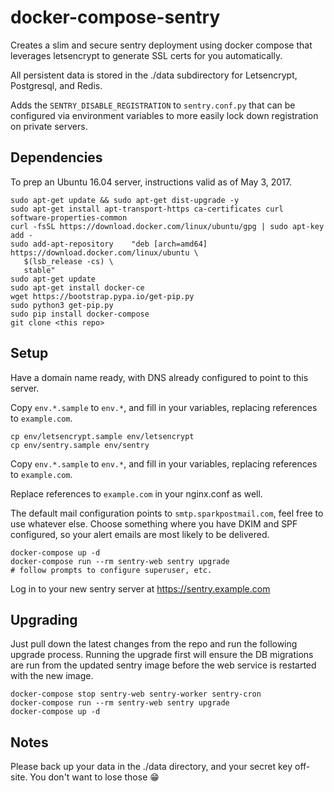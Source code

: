 # docker-compose-sentry

Creates a slim and secure sentry deployment using docker compose that leverages letsencrypt to generate SSL certs for you automatically.

All persistent data is stored in the ./data subdirectory for Letsencrypt, Postgresql, and Redis.

Adds the `SENTRY_DISABLE_REGISTRATION` to `sentry.conf.py` that can be configured via environment variables to more easily lock down registration on private servers.


## Dependencies

To prep an Ubuntu 16.04 server, instructions valid as of May 3, 2017.

```shell
sudo apt-get update && sudo apt-get dist-upgrade -y
sudo apt-get install apt-transport-https ca-certificates curl software-properties-common
curl -fsSL https://download.docker.com/linux/ubuntu/gpg | sudo apt-key add -
sudo add-apt-repository    "deb [arch=amd64] https://download.docker.com/linux/ubuntu \
   $(lsb_release -cs) \
   stable"
sudo apt-get update
sudo apt-get install docker-ce
wget https://bootstrap.pypa.io/get-pip.py
sudo python3 get-pip.py
sudo pip install docker-compose
git clone <this repo>
```

## Setup

Have a domain name ready, with DNS already configured to point to this server.

Copy `env.*.sample` to `env.*`, and fill in your variables, replacing references to `example.com`.

```shell
cp env/letsencrypt.sample env/letsencrypt
cp env/sentry.sample env/sentry
```

Copy `env.*.sample` to `env.*`, and fill in your variables, replacing references to `example.com`.

Replace references to `example.com` in your nginx.conf as well.

The default mail configuration points to `smtp.sparkpostmail.com`, feel free to use whatever else. Choose something where you have DKIM and SPF configured, so your alert emails are most likely to be delivered.


```shell
docker-compose up -d
docker-compose run --rm sentry-web sentry upgrade
# follow prompts to configure superuser, etc.
```

Log in to your new sentry server at https://sentry.example.com

## Upgrading

Just pull down the latest changes from the repo and run the following upgrade
process. Running the upgrade first will ensure the DB migrations are run from
the updated sentry image before the web service is restarted with the new
image.

```shell
docker-compose stop sentry-web sentry-worker sentry-cron
docker-compose run --rm sentry-web sentry upgrade
docker-compose up -d
```

## Notes

Please back up your data in the ./data directory, and your secret key off-site.
You don't want to lose those :grin:
